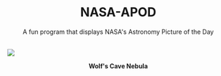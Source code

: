 <div align="center">
  <h1>
    NASA-APOD
  </h1>
</div>
  
<div align="center">
  A fun program that displays NASA's Astronomy Picture of the Day
</div>

<br>

![](https://apod.nasa.gov/apod/image/2211/WolfsCave_Lacroce_3053.jpg)

<p align = "center">
  <b>Wolf's Cave Nebula</b>
</p>
